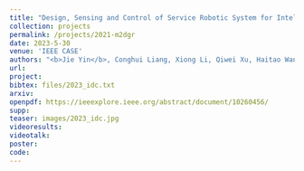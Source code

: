 ```yaml
---
title: "Design, Sensing and Control of Service Robotic System for Intelligent Navigation and Operation in Internet Data Centers <b style='color:red;'>Reddot Design Award2022</b>"
collection: projects
permalink: /projects/2021-m2dgr
date: 2023-5-30
venue: 'IEEE CASE'
authors: "<b>Jie Yin</b>, Conghui Liang, Xiong Li, Qiwei Xu, Haitao Wang, Tingxiang Fan, Zida Wu, Zhengyou Zhang"
url: 
project: 
bibtex: files/2023_idc.txt
arxiv: 
openpdf: https://ieeexplore.ieee.org/abstract/document/10260456/
supp: 
teaser: images/2023_idc.jpg
videoresults: 
videotalk: 
poster: 
code: 
---
```

